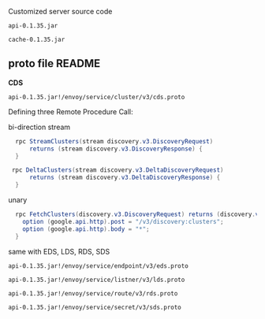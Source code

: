 
Customized server source code

`api-0.1.35.jar`

`cache-0.1.35.jar`

## proto file README

**CDS**

`api-0.1.35.jar!/envoy/service/cluster/v3/cds.proto`

Defining three Remote Procedure Call:

bi-direction stream

```java
  rpc StreamClusters(stream discovery.v3.DiscoveryRequest)
      returns (stream discovery.v3.DiscoveryResponse) {
  }
```

```java
 rpc DeltaClusters(stream discovery.v3.DeltaDiscoveryRequest)
      returns (stream discovery.v3.DeltaDiscoveryResponse) {
  }
```

unary

```java
  rpc FetchClusters(discovery.v3.DiscoveryRequest) returns (discovery.v3.DiscoveryResponse) {
    option (google.api.http).post = "/v3/discovery:clusters";
    option (google.api.http).body = "*";
  }
```

same with EDS, LDS, RDS, SDS

`api-0.1.35.jar!/envoy/service/endpoint/v3/eds.proto`

`api-0.1.35.jar!/envoy/service/listner/v3/lds.proto`

`api-0.1.35.jar!/envoy/service/route/v3/rds.proto`

`api-0.1.35.jar!/envoy/service/secret/v3/sds.proto`


